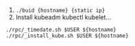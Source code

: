 1.  `./buid {hostname} {static ip}`
2.  Install kubeadm kubectl kubelet...

```shell
./rpc/_timedate.sh $USER ${hostname}
./rpc/_install_kube.sh $USER ${hostname}
```

